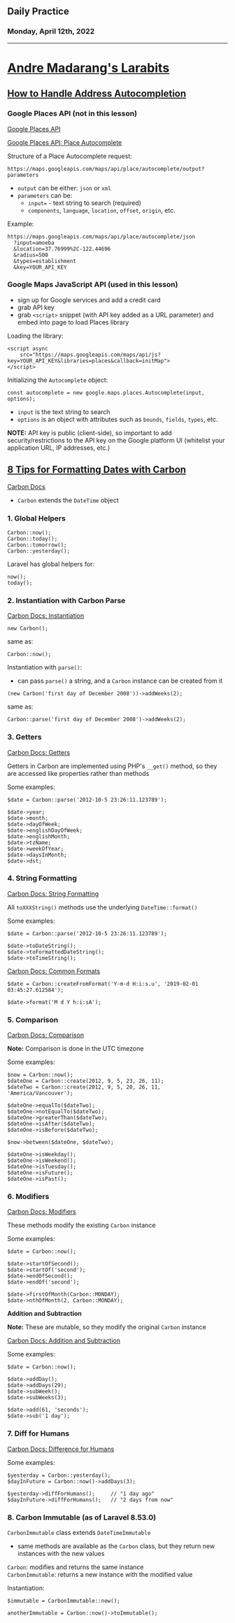 ## Daily Practice
### Monday, April 12th, 2022
---


# [Andre Madarang's Larabits](https://laracasts.com/series/andres-larabits)  


## [How to Handle Address Autocompletion](https://laracasts.com/series/andres-larabits/episodes/7)  

### Google Places API (not in this lesson)

[Google Places API](https://developers.google.com/maps/documentation/places/web-service/overview)  

[Google Places API: Place Autocomplete](https://developers.google.com/maps/documentation/places/web-service/autocomplete)   

Structure of a Place Autocomplete request:  
```
https://maps.googleapis.com/maps/api/place/autocomplete/output?parameters
```
- `output` can be either: `json` or `xml`
- `parameters` can be:
   * `input=` - text string to search (required)
   * `components`, `language`, `location`, `offset`, `origin`, etc.  

Example:  
```
https://maps.googleapis.com/maps/api/place/autocomplete/json
  ?input=amoeba
  &location=37.76999%2C-122.44696
  &radius=500
  &types=establishment
  &key=YOUR_API_KEY
```


### Google Maps JavaScript API (used in this lesson)  

- sign up for Google services and add a credit card
- grab API key
- grab `<script>` snippet (with API key added as a URL parameter) and embed into page to load Places library

Loading the library:  
```
<script async
    src="https://maps.googleapis.com/maps/api/js?key=YOUR_API_KEY&libraries=places&callback=initMap">
</script>
```

Initializing the `Autocomplete` object:  
```
const autocomplete = new google.maps.places.Autocomplete(input, options);
```
- `input` is the text string to search
- `options` is an object with attributes such as `bounds`, `fields`, `types`, etc.


__NOTE:__ API key is public (client-side), so important to add security/restrictions to the API key on the Google platform UI (whitelist your application URL, IP addresses, etc.)  


## [8 Tips for Formatting Dates with Carbon](https://laracasts.com/series/andres-larabits/episodes/9)  

[Carbon Docs](https://carbon.nesbot.com/docs/)  
- `Carbon` extends the `DateTime` object  


### 1. Global Helpers  

```
Carbon::now();
Carbon::today();
Carbon::tomorrow();
Carbon::yesterday();
```

Laravel has global helpers for:    
```
now();
today();
```


### 2. Instantiation with Carbon Parse  

[Carbon Docs: Instantiation](https://carbon.nesbot.com/docs/#api-instantiation)  

```
new Carbon();
```

same as:
```
Carbon::now();
```

Instantiation with `parse()`:  
- can pass `parse()` a string, and a `Carbon` instance can be created from it  


```
(new Carbon('first day of December 2008'))->addWeeks(2);
```

same as:
```
Carbon::parse('first day of December 2008')->addWeeks(2);
```


### 3. Getters  

[Carbon Docs: Getters](https://carbon.nesbot.com/docs/#api-getters)  

Getters in Carbon are implemented using PHP's `__get()` method, so they are accessed like properties rather than methods  

Some examples:  
```
$date = Carbon::parse('2012-10-5 23:26:11.123789');

$date->year;
$date->month;
$date->dayOfWeek;
$date->englishDayOfWeek;
$date->englishMonth;
$date->tzName;
$date->weekOfYear;
$date->daysInMonth;
$date->dst;
```


### 4. String Formatting

[Carbon Docs: String Formatting](https://carbon.nesbot.com/docs/#api-formatting)  

All `toXXXString()` methods use the underlying `DateTime::format()`  

Some examples:  
```
$date = Carbon::parse('2012-10-5 23:26:11.123789');

$date->toDateString();
$date->toFormattedDateString();
$date->toTimeString();
```

[Carbon Docs: Common Formats](https://carbon.nesbot.com/docs/#api-commonformats)  

```
$date = Carbon::createFromFormat('Y-m-d H:i:s.u', '2019-02-01 03:45:27.612584');

$date->format('M d Y h:i:sA');
```


### 5. Comparison  

[Carbon Docs: Comparison](https://carbon.nesbot.com/docs/#api-comparison)  

__Note:__ Comparison is done in the UTC timezone  

Some examples:  
```
$now = Carbon::now();
$dateOne = Carbon::create(2012, 9, 5, 23, 26, 11);
$dateTwo = Carbon::create(2012, 9, 5, 20, 26, 11, 'America/Vancouver');

$dateOne->equalTo($dateTwo);
$dateOne->notEqualTo($dateTwo);
$dateOne->greaterThan($dateTwo);
$dateOne->isAfter($dateTwo);
$dateOne->isBefore($dateTwo);

$now->between($dateOne, $dateTwo);

$dateOne->isWeekday();
$dateOne->isWeekend();
$dateOne->isTuesday();
$dateOne->isFuture();
$dateOne->isPast();
```

### 6. Modifiers  

[Carbon Docs: Modifiers](https://carbon.nesbot.com/docs/#api-modifiers)  

These methods modify the existing `Carbon` instance  

Some examples:  
```
$date = Carbon::now();

$date->startOfSecond();
$date->startOf('second');
$date->endOfSecond();
$date->endOf('second');

$date->firstOfMonth(Carbon::MONDAY);
$date->nthOfMonth(2, Carbon::MONDAY);
```

__Addition and Subtraction__  

__Note:__ These are mutable, so they modify the original `Carbon` instance

[Carbon Docs: Addition and Subtraction](https://carbon.nesbot.com/docs/#api-addsub)  

Some examples:  
```
$date = Carbon::now();

$date->addDay();
$date->addDays(29);
$date->subWeek();
$date->subWeeks(3);

$date->add(61, 'seconds');
$date->sub('1 day');
```


### 7. Diff for Humans  

[Carbon Docs: Difference for Humans](https://carbon.nesbot.com/docs/#api-humandiff)  

Some examples:
```
$yesterday = Carbon::yesterday();
$dayInFuture = Carbon::now()->addDays(3);

$yesterday->diffForHumans();     // "1 day ago"
$dayInFuture->diffForHumans();   // "2 days from now"
```


### 8. Carbon Immutable (as of Laravel 8.53.0)  

`CarbonImmutable` class extends `DateTimeImmutable`  
- same methods are available as the `Carbon` class, but they return new instances with the new values  

`Carbon`: modifies and returns the same instance  
`CarbonImmutable`: returns a new instance with the modified value  

Instantiation:  
```
$immutable = CarbonImmutable::now();

anotherImmutable = Carbon::now()->toImmutable();
```
